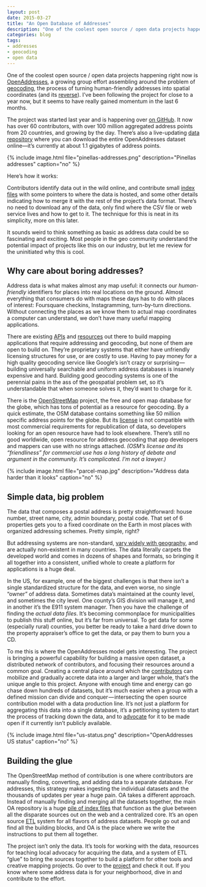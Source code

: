```yaml
---
layout: post
date: 2015-03-27
title: "An Open Database of Addresses"
description: "One of the coolest open source / open data projects happening right now is OpenAddresses, a growing group effort assembling around the problem of geocoding, the process of turning human-friendly addresses into spatial coordinates. Here's a quick overview of the project."
categories: blog
tags:
- addresses
- geocoding
- open data
---
```


One of the coolest open source / open data projects happening right now is [OpenAddresses](http://openaddresses.io/), a growing group effort assembling around the problem of [geocoding](http://en.wikipedia.org/wiki/Geocoding), the process of turning human-friendly addresses into spatial coordinates (and its [reverse](http://en.wikipedia.org/wiki/Reverse_geocoding)). I’ve been following the project for close to a year now, but it seems to have really gained momentum in the last 6 months.

The project was started last year and is happening over [on GitHub](https://github.com/openaddresses/). It now has over 60 contributors, with over 100 million aggregated address points from 20 countries, and growing by the day. There’s also a live-updating [data repository](http://data.openaddresses.io/) where you can download the entire OpenAddresses dataset online&mdash;it’s currently at about 1.1 gigabytes of address points.

{% include image.html file="pinellas-addresses.png" description="Pinellas addresses" caption="no" %}

Here’s how it works:

Contributors identify data out in the wild online, and contribute small [index files](https://github.com/openaddresses/openaddresses/blob/master/sources/us/fl/pinellas.json) with some pointers to where the data is hosted, and some other details indicating how to merge it with the rest of the project’s data format. There’s no need to download any of the data, only find where the CSV file or web service lives and how to get to it. The technique for this is neat in its simplicity, more on this later.

It sounds weird to think something as basic as address data could be so fascinating and exciting. Most people in the geo community understand the potential impact of projects like this on our industry, but let me review for the uninitiated why this is cool.

## Why care about boring addresses?

Address data is what makes almost any map useful: it connects our _human-friendly_ identifiers for places into real locations on the ground. Almost everything that consumers do with maps these days has to do with places of interest: Foursquare checkins, Instagramming, turn-by-turn directions. Without connecting the places as we know them to actual map coordinates a computer can understand, we don’t have many useful mapping applications.

There are existing [APIs](https://developers.google.com/maps/documentation/geocoding/) and [resources](http://geocoder.us/) out there to build mapping applications that require addressing and geocoding, but none of them are open to build on. They’re proprietary systems that either have unfriendly licensing structures for use, or are costly to use. Having to pay money for a high quality geocoding service like Google’s isn’t crazy or surprising — building universally searchable and uniform address databases is insanely expensive and hard. Building good geocoding systems is one of the perennial pains in the ass of the geospatial problem set, so it’s understandable that when someone solves it, they’d want to charge for it.

There is the [OpenStreetMap](http://openstreetmap.org/) project, the free and open map database for the globe, which has tons of potential as a resource for geocoding. By a quick estimate, the OSM database contains something like 50 million specific address points for the globe. But its [license](http://wiki.openstreetmap.org/wiki/Open_Database_License) is not compatible with most commercial requirements for republication of data, so developers looking for an open resource have had to look elsewhere. There’s still no good worldwide, open resource for address geocoding that app developers and mappers can use with no strings attached. _(OSM’s license and its “friendliness” for commercial use has a long history of debate and argument in the community. It’s complicated. I’m not a lawyer.)_

{% include image.html file="parcel-map.jpg" description="Address data harder than it looks" caption="no" %}

## Simple data, big problem

The data that composes a postal address is pretty straightforward: house number, street name, city, admin boundary, postal code. That set of 6 properties gets you to a fixed coordinate on the Earth in most places with organized addressing schemes. Pretty simple, right?

But addressing systems are non-standard, [vary widely with geography](http://en.wikipedia.org/wiki/Address_%28geography%29#Mailing_address_format_by_country), and are actually non-existent in many countries. The data literally carpets the developed world and comes in dozens of shapes and formats, so bringing it all together into a consistent, unified whole to create a platform for applications is a huge deal.

In the US, for example, one of the biggest challenges is that there isn’t a single standardized structure for the data, and even worse, no single “owner” of address data. Sometimes data’s maintained at the county level, and sometimes the city level. One county’s GIS division will manage it, and in another it’s the E911 system manager. Then you have the challenge of finding the _actual data files_. It’s becoming commonplace for municipalities to publish this stuff online, but it’s far from universal. To get data for some (especially rural) counties, you better be ready to take a hard drive down to the property appraiser’s office to get the data, or pay them to burn you a CD.

To me this is where the OpenAddresses model gets interesting. The project is bringing a powerful capability for building a massive open dataset, a distributed network of contributors, and focusing their resources around a common goal. Creating a central place around which the [contributors](https://github.com/openaddresses/openaddresses/graphs/contributors) can mobilize and gradually accrete data into a larger and larger whole, that’s the unique angle to this project. Anyone with enough time and energy can go chase down hundreds of datasets, but it’s much easier when a group with a defined mission can divide and conquer — intersecting the open source contribution model with a data production line. It’s not just a platform for aggregating this data into a single database, it’s a petitioning system to start the process of tracking down the data, and to [advocate](https://github.com/openaddresses/openaddresses/blob/master/OUTREACH_EXAMPLE.md) for it to be made open if it currently isn’t publicly available.

{% include image.html file="us-status.png" description="OpenAddresses US status" caption="no" %}

## Building the glue

The OpenStreetMap method of contribution is one where contributors are manually finding, converting, and adding data to a separate database. For addresses, this strategy makes ingesting the individual datasets and the thousands of updates per year a huge pain. OA takes a different approach. Instead of manually finding and merging all the datasets together, the main OA repository is a huge [pile of index files](https://github.com/openaddresses/openaddresses/tree/master/sources) that function as the glue between all the disparate sources out on the web and a centralized core. It’s an open source [ETL](http://en.wikipedia.org/wiki/Extract,_transform,_load) system for all flavors of address datasets. People go out and find all the building blocks, and OA is the place where we write the instructions to put them all together.

The project isn’t only the data. It’s tools for working with the data, resources for teaching local advocacy for acquiring the data, and a system of ETL “glue” to bring the sources together to build a platform for other tools and creative mapping projects. Go over to the [project](http://openaddresses.io/) and check it out. If you know where some address data is for your neighborhood, dive in and contribute to the effort.
